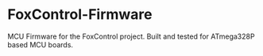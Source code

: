 # FoxControl-Firmware
MCU Firmware for the FoxControl project.
Built and tested for ATmega328P based MCU boards.
